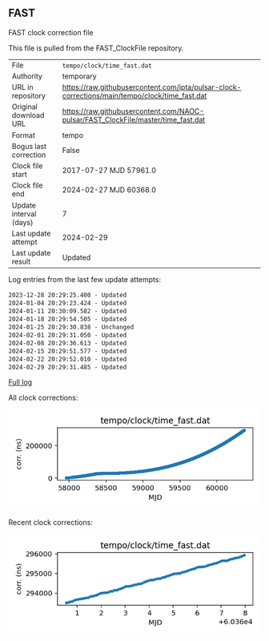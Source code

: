 
## FAST

FAST clock correction file

This file is pulled from the FAST_ClockFile repository.

|     |     |
|:--- |:--- |
| File | `tempo/clock/time_fast.dat` |
| Authority | temporary |
| URL in repository | <https://raw.githubusercontent.com/ipta/pulsar-clock-corrections/main/tempo/clock/time_fast.dat> |
| Original download URL | <https://raw.githubusercontent.com/NAOC-pulsar/FAST_ClockFile/master/time_fast.dat> |
| Format | tempo |
| Bogus last correction | False |
| Clock file start | 2017-07-27 MJD 57961.0 |
| Clock file end | 2024-02-27 MJD 60368.0 |
| Update interval (days) | 7 |
| Last update attempt | 2024-02-29 |
| Last update result | Updated |

Log entries from the last few update attempts:
```
2023-12-28 20:29:25.400 - Updated
2024-01-04 20:29:23.424 - Updated
2024-01-11 20:30:09.582 - Updated
2024-01-18 20:29:54.505 - Updated
2024-01-25 20:29:30.838 - Unchanged
2024-02-01 20:29:31.050 - Updated
2024-02-08 20:29:36.613 - Updated
2024-02-15 20:29:51.577 - Updated
2024-02-22 20:29:52.010 - Updated
2024-02-29 20:29:31.485 - Updated
```
[Full log](https://raw.githubusercontent.com/ipta/pulsar-clock-corrections/main/log/tempo/clock/time_fast.dat.log)


All clock corrections:

![plot of all clock corrections](time_fast.dat.png "All corrections")

Recent clock corrections:

![plot of recent clock corrections](time_fast.dat.short.png "Recent corrections")

